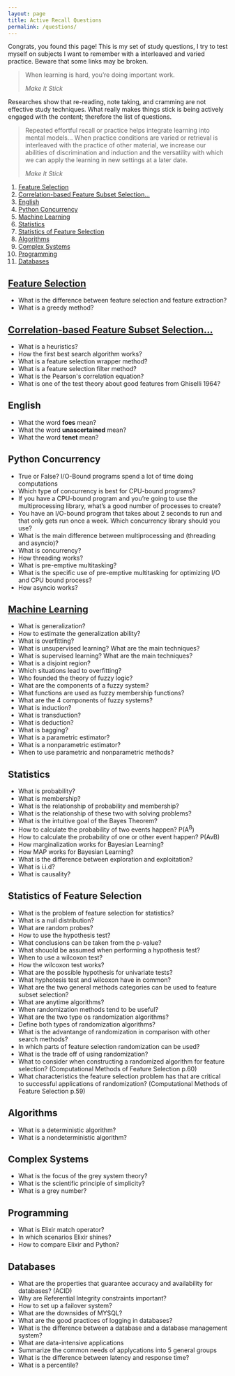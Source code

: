 ```yaml
---
layout: page
title: Active Recall Questions
permalink: /questions/
---
```

Congrats, you found this page! This is my set of study questions, I try to test myself on subjects I want to remember with a interleaved and varied practice. Beware that some links may be broken.


> When learning is hard, you’re doing important work.
>
> <cite>Make It Stick</cite>

Researches show that re-reading, note taking, and cramming are not effective study techniques. What really makes things stick is being actively engaged with the content; therefore the list of questions.

> Repeated effortful recall or practice helps integrate learning into mental models&#x2026; When practice conditions are varied or retrieval is interleaved with the practice of other material, we increase our abilities of discrimination and induction and the versatility with which we can apply the learning in new settings at a later date.
>
> <cite>Make It Stick</cite>




1.  [Feature Selection](#org7f94ab0)
2.  [Correlation-based Feature Subset Selection&#x2026;](#org2ce4c47)
3.  [English](#org41312b4)
4.  [Python Concurrency](#org8d2a88f)
5.  [Machine Learning](#orgdca234a)
6.  [Statistics](#org1c686f6)
7.  [Statistics of Feature Selection](#orge28f0fc)
8.  [Algorithms](#org43a365f)
9.  [Complex Systems](#org024910a)
10. [Programming](#orgfd924a7)
11. [Databases](#org8a2a222)


<a id="org7f94ab0"></a>

## [Feature Selection](20200307083655_feature_selection.md)

-   What is the difference between feature selection and feature extraction?
-   What is a greedy method?


<a id="org2ce4c47"></a>

## [Correlation-based Feature Subset Selection&#x2026;](20200315154338_2000hall.md)

-   What is a heuristics?
-   How the first best search algorithm works?
-   What is a feature selection wrapper method?
-   What is a feature selection filter method?
-   What is the Pearson's correlation equation?
-   What is one of the test theory about good features from Ghiselli 1964?


<a id="org41312b4"></a>

## English

-   What the word **foes** mean?
-   What the word **unascertained** mean?
-   What the word **tenet** mean?


<a id="org8d2a88f"></a>

## Python Concurrency

-   True or False? I/O-Bound programs spend a lot of time doing computations
-   Which type of concurrency is best for CPU-bound programs?
-   If you have a CPU-bound program and you’re going to use the multiprocessing library, what’s a good number of processes to create?
-   You have an I/O-bound program that takes about 2 seconds to run and that only gets run once a week. Which concurrency library should you use?
-   What is the main difference between multiprocessing and (threading and asyncio)?
-   What is concurrency?
-   How threading works?
-   What is pre-emptive multitasking?
-   What is the specific use of pre-emptive multitasking for optimizing I/O and CPU bound process?
-   How asyncio works?


<a id="orgdca234a"></a>

## [Machine Learning](20200308140621_machinelearning.md)

-   What is generalization?
-   How to estimate the generalization ability?
-   What is overfitting?
-   What is unsupervised learning? What are the main techniques?
-   What is supervised learning? What are the main techniques?
-   What is a disjoint region?
-   Which situations lead to overfitting?
-   Who founded the theory of fuzzy logic?
-   What are the components of a fuzzy system?
-   What functions are used as fuzzy membership functions?
-   What are the 4 components of fuzzy systems?
-   What is induction?
-   What is transduction?
-   What is deduction?
-   What is bagging?
-   What is a parametric estimator?
-   What is a nonparametric estimator?
-   When to use parametric and nonparametric methods?


<a id="org1c686f6"></a>

## Statistics

-   What is probability?
-   What is membership?
-   What is the relationship of probability and membership?
-   What is the relationship of these two with solving problems?
-   What is the intuitive goal of the Bayes Theorem?
-   How to calculate the probability of two events happen? P(A<sup>B</sup>)
-   How to calculate the probability of one or other event happen? P(AvB)
-   How marginalization works for Bayesian Learning?
-   How MAP works for Bayesian Learning?
-   What is the difference between exploration and exploitation?
-   What is i.i.d?
-   What is causality?


<a id="orge28f0fc"></a>

## Statistics of Feature Selection

-   What is the problem of feature selection for statistics?
-   What is a null distribution?
-   What are random probes?
-   How to use the hypothesis test?
-   What conclusions can be taken from the p-value?
-   What shouold be assumed when performing a hypothesis test?
-   When to use a wilcoxon test?
-   How the wilcoxon test works?
-   What are the possible hypothesis for univariate tests?
-   What hyphotesis test and wilcoxon have in common?
-   What are the two general methods categories can be used to feature subset selection?
-   What are anytime algorithms?
-   When randomization methods tend to be useful?
-   What are the two type os randomization algorithms?
-   Define both types of randomization algorithms?
-   What is the advantange of randomization in comparison with other search methods?
-   In which parts of feature selection randomization can be used?
-   What is the trade off of using randomization?
-   What to consider when constructing a randomized algorithm for feature selection? (Computational Methods of Feature Selection p.60)
-   What characteristics the feature selection problem has that are critical to successful applications of randomization? (Computational Methods of Feature Selection p.59)


<a id="org43a365f"></a>

## Algorithms

-   What is a deterministic algorithm?
-   What is a nondeterministic algorithm?


<a id="org024910a"></a>

## Complex Systems

-   What is the focus of the grey system theory?
-   What is the scientific principle of simplicity?
-   What is a grey number?


<a id="orgfd924a7"></a>

## Programming

-   What is Elixir match operator?
-   In which scenarios Elixir shines?
-   How to compare Elixir and Python?

<a id="org8a2a222"></a>

## Databases

-   What are the properties that guarantee accuracy and availability for databases? (ACID)
-   Why are Referential Integrity constraints important?
-   How to set up a failover system?
-   What are the downsides of MYSQL?
-   What are the good practices of logging in databases?
-   What is the difference between a database and a database management system?
-   What are data-intensive applications
-   Summarize the common needs of applycations into 5 general groups
-   What is the difference between latency and response time?
-   What is a percentile?
